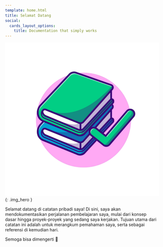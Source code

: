 ```yaml
---
template: home.html
title: Selamat Datang
social:
  cards_layout_options:
    title: Documentation that simply works
---
```


![Catatan Pribadi Logo](assets/img/logo.png){: .img_hero }

Selamat datang di catatan pribadi saya! Di sini, saya akan mendokumentasikan perjalanan pembelajaran saya, mulai dari konsep dasar hingga proyek-proyek yang sedang saya kerjakan. Tujuan utama dari catatan ini adalah untuk merangkum pemahaman saya, serta sebagai referensi di kemudian hari.

Semoga bisa dimengerti 🤪